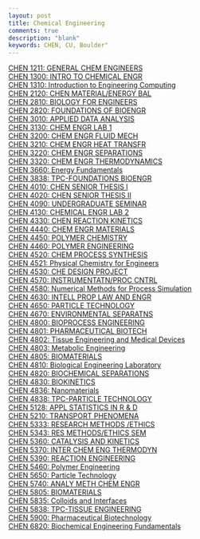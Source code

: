 ```yaml
---
layout: post
title: Chemical Engineering
comments: true
description: "blank"
keywords: CHEN, CU, Boulder"
---
```

<body>
	<div><a href="../pages/CHEN-1211">CHEN 1211: GENERAL CHEM ENGINEERS</a></div>
	<div><a href="../pages/CHEN-1300">CHEN 1300: INTRO TO CHEMICAL ENGR</a></div>
	<div><a href="../pages/CHEN-1310">CHEN 1310: Introduction to Engineering Computing</a></div>
	<div><a href="../pages/CHEN-2120">CHEN 2120: CHEN MATERIAL/ENERGY BAL</a></div>
	<div><a href="../pages/CHEN-2810">CHEN 2810: BIOLOGY FOR ENGINEERS</a></div>
	<div><a href="../pages/CHEN-2820">CHEN 2820: FOUNDATIONS OF BIOENGR</a></div>
	<div><a href="../pages/CHEN-3010">CHEN 3010: APPLIED DATA ANALYSIS</a></div>
	<div><a href="../pages/CHEN-3130">CHEN 3130: CHEM ENGR LAB 1</a></div>
	<div><a href="../pages/CHEN-3200">CHEN 3200: CHEM ENGR FLUID MECH</a></div>
	<div><a href="../pages/CHEN-3210">CHEN 3210: CHEM ENGR HEAT TRANSFR</a></div>
	<div><a href="../pages/CHEN-3220">CHEN 3220: CHEM ENGR SEPARATIONS</a></div>
	<div><a href="../pages/CHEN-3320">CHEN 3320: CHEM ENGR THERMODYNAMICS</a></div>
	<div><a href="../pages/CHEN-3660">CHEN 3660: Energy Fundamentals</a></div>
	<div><a href="../pages/CHEN-3838">CHEN 3838: TPC-FOUNDATIONS BIOENGR</a></div>
	<div><a href="../pages/CHEN-4010">CHEN 4010: CHEN SENIOR THESIS I</a></div>
	<div><a href="../pages/CHEN-4020">CHEN 4020: CHEN SENIOR THESIS II</a></div>
	<div><a href="../pages/CHEN-4090">CHEN 4090: UNDERGRADUATE SEMINAR</a></div>
	<div><a href="../pages/CHEN-4130">CHEN 4130: CHEMICAL ENGR LAB 2</a></div>
	<div><a href="../pages/CHEN-4330">CHEN 4330: CHEN REACTION KINETICS</a></div>
	<div><a href="../pages/CHEN-4440">CHEN 4440: CHEM ENGR MATERIALS</a></div>
	<div><a href="../pages/CHEN-4450">CHEN 4450: POLYMER CHEMISTRY</a></div>
	<div><a href="../pages/CHEN-4460">CHEN 4460: POLYMER ENGINEERING</a></div>
	<div><a href="../pages/CHEN-4520">CHEN 4520: CHEM PROCESS SYNTHESIS</a></div>
	<div><a href="../pages/CHEN-4521">CHEN 4521: Physical Chemistry for Engineers</a></div>
	<div><a href="../pages/CHEN-4530">CHEN 4530: CHE DESIGN PROJECT</a></div>
	<div><a href="../pages/CHEN-4570">CHEN 4570: INSTRUMENTATN/PROC CNTRL</a></div>
	<div><a href="../pages/CHEN-4580">CHEN 4580: Numerical Methods for Process Simulation</a></div>
	<div><a href="../pages/CHEN-4630">CHEN 4630: INTELL PROP LAW AND ENGR</a></div>
	<div><a href="../pages/CHEN-4650">CHEN 4650: PARTICLE TECHNOLOGY</a></div>
	<div><a href="../pages/CHEN-4670">CHEN 4670: ENVIRONMENTAL SEPARATNS</a></div>
	<div><a href="../pages/CHEN-4800">CHEN 4800: BIOPROCESS ENGINEERING</a></div>
	<div><a href="../pages/CHEN-4801">CHEN 4801: PHARMACEUTICAL BIOTECH</a></div>
	<div><a href="../pages/CHEN-4802">CHEN 4802: Tissue Engineering and Medical Devices</a></div>
	<div><a href="../pages/CHEN-4803">CHEN 4803: Metabolic Engineering</a></div>
	<div><a href="../pages/CHEN-4805">CHEN 4805: BIOMATERIALS</a></div>
	<div><a href="../pages/CHEN-4810">CHEN 4810: Biological Engineering Laboratory</a></div>
	<div><a href="../pages/CHEN-4820">CHEN 4820: BIOCHEMICAL SEPARATIONS</a></div>
	<div><a href="../pages/CHEN-4830">CHEN 4830: BIOKINETICS</a></div>
	<div><a href="../pages/CHEN-4836">CHEN 4836: Nanomaterials</a></div>
	<div><a href="../pages/CHEN-4838">CHEN 4838: TPC-PARTICLE TECHNOLOGY</a></div>
	<div><a href="../pages/CHEN-5128">CHEN 5128: APPL STATISTICS IN R & D</a></div>
	<div><a href="../pages/CHEN-5210">CHEN 5210: TRANSPORT PHENOMENA</a></div>
	<div><a href="../pages/CHEN-5333">CHEN 5333: RESEARCH METHODS /ETHICS</a></div>
	<div><a href="../pages/CHEN-5343">CHEN 5343: RES METHODS/ETHICS SEM</a></div>
	<div><a href="../pages/CHEN-5360">CHEN 5360: CATALYSIS AND KINETICS</a></div>
	<div><a href="../pages/CHEN-5370">CHEN 5370: INTER CHEM ENG THERMODYN</a></div>
	<div><a href="../pages/CHEN-5390">CHEN 5390: REACTION ENGINEERING</a></div>
	<div><a href="../pages/CHEN-5460">CHEN 5460: Polymer Engineering</a></div>
	<div><a href="../pages/CHEN-5650">CHEN 5650: Particle Technology</a></div>
	<div><a href="../pages/CHEN-5740">CHEN 5740: ANALY METH CHEM ENGR</a></div>
	<div><a href="../pages/CHEN-5805">CHEN 5805: BIOMATERIALS</a></div>
	<div><a href="../pages/CHEN-5835">CHEN 5835: Colloids and Interfaces</a></div>
	<div><a href="../pages/CHEN-5838">CHEN 5838: TPC-TISSUE ENGINEERING</a></div>
	<div><a href="../pages/CHEN-5900">CHEN 5900: Pharmaceutical Biotechnology</a></div>
	<div><a href="../pages/CHEN-6820">CHEN 6820: Biochemical Engineering Fundamentals</a></div>
</body>